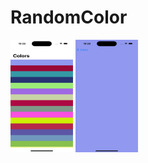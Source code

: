 # RandomColor


<img src="https://github.com/Hari-Rait/RandomColor/blob/main/Simulator%20Screenshot%20-%20iPhone%2015%20Pro%20-%202023-11-30%20at%2019.29.52.png" width="100" height="180">
<img src="https://github.com/Hari-Rait/RandomColor/blob/main/Simulator%20Screenshot%20-%20iPhone%2015%20Pro%20-%202023-11-30%20at%2019.29.57.png" width="100" height="180">
